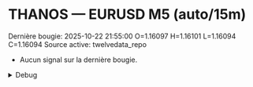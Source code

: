 # THANOS — EURUSD M5 (auto/15m)
Dernière bougie: 2025-10-22 21:55:00  O=1.16097  H=1.16101  L=1.16094  C=1.16094
Source active: twelvedata_repo

- Aucun signal sur la dernière bougie.

<details><summary>Debug</summary>

- TD_API_KEY manquant.

</details>